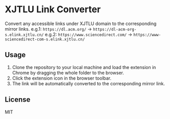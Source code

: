 # XJTLU Link Converter

Convert any accessible links under XJTLU domain to the corresponding mirror links.
e.g.1: `https://dl.acm.org/` -> `https://dl-acm-org-s.elink.xjtlu.cn/`
e.g.2: `https://www.sciencedirect.com/` -> `https://www-sciencedirect-com-s.elink.xjtlu.cn/`

## Usage

<!-- 1. Install the extension in Chrome or Firefox by dragging the `xjtlu-link-converter.crx` file to the browser. -->
<!-- 1. Download the extension from the [release page](URL_ADDRESS). -->
1. Clone the repository to your local machine and load the extension in Chrome by dragging the whole folder to the browser.
2. Click the extension icon in the browser toolbar.
3. The link will be automatically converted to the corresponding mirror link.

## License

MIT
